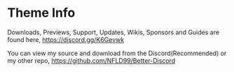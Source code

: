 # Theme Info
Downloads, Previews, Support, Updates, Wikis, Sponsors and Guides are found here,
https://discord.gg/K6Gevwk

You can view my source and download from the Discord(Recommended) or my other repo,
https://github.com/NFLD99/Better-Discord
